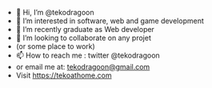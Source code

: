 - 👋 Hi, I’m @tekodragoon
- 👀 I’m interested in software, web and game development
- 🌱 I’m recently graduate as Web developer
- 💞️ I’m looking to collaborate on any projet
- (or some place to work)
- 📫 How to reach me : twitter @tekodragoon
- or email me at: tekodragoon@gmail.com
- Visit https://tekoathome.com
